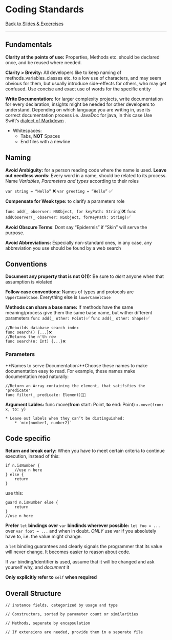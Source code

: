 # Coding Standards
[Back to Slides & Excercises](bear://x-callback-url/open-note?id=9D123EEA-A4C1-4FB1-A6D6-7F909223CB58-11129-0000690EBDA0A5CF)
- - - -
## Fundamentals
**Clarity at the points of use:** Properties, Methods etc. should be declared once, and be reused where needed.

**Clarity > Brevity:** All developers like to keep naming of methods_variables_classes etc. to a low use of characters, and may seem obvious for them, but usually introduce side-effects for others, who may get confused. Use concise and exact use of words for the specific entity

**Write Documentation:** for larger complexity projects, write documentation for every declaration, insights might be needed for other developers to understand. Depending on which language you are writing in, use its correct documentation process i.e. JavaDoc for java, in this case Use Swift’s [dialect of Markdown](https://developer.apple.com/library/content/documentation/Xcode/Reference/xcode_markup_formatting_ref/) .

* Whitespaces:
	* Tabs, **NOT** Spaces
	* End files with a newline

## Naming
**Avoid Ambiguity:** for a person reading code where the name is used.
**Leave out needless words:** Every word in a name, should be related to its process. Name _Variables, Parameters and types_ according to their roles

`var string = “Hello”` ❌
`var greeting = “Hello”` ✅

**Compensate for Weak type:** to clarify a parameters role

`func add(_ observer: NSObject, for keyPath: String)`❌
`func addObserver(_ observer: NSObject, forKeyPath: String)`✅

**Avoid Obscure Terms**: Dont say “Epidermis” if “Skin” will serve the purpose. 

**Avoid Abbreviations:** Especially non-standard ones, in any case, any abbreviation you use should be found by a web search

## Conventions
**Document any property that is not O(1):** Be sure to _alert_ anyone when that assumption is violated

**Follow case conventions:** Names of types and protocols are `UpperCamelCase`. Everything else is `lowerCamelCase`

**Methods can share a base name:** If methods have the same meaning/process give them the same base name, but wither different parameters
`func add(_ other: Point)`✅
`func add(_ other: Shape)`✅

```
//Rebuilds database search index
func search() {...}❌
//Returns the n'th row
func search(n: Int) {...}❌
```

### Parameters
**Names to serve Documentation:**Choose these names to make documentation easy to read. For example, these names make documentation read naturally:
```
//Return an Array containing the element, that satifsfies the 'predicate'
func filter(_ predicate: Element)
```

**Argument Lables:**
func move(**from** start: Point, **to** end: Point)
`x.move(from: x, to: y)`

	* Leave out labels when they can’t be distinguished:
		* `min(number1, number2)`


## Code specific
**Return and break early:** When you have to meet certain criteria to continue execution, instead of this:
```
if n.isNumber {
	//use n here
} else {
	return
}
```
use this:
```
guard n.isNumber else {
	return
}
//use n here
```

**Prefer** `let` **bindings over** `var` **bindinds wherever possible:**
`let foo = ...`  over `var foot = ...`  and when in doubt. _ONLY_ use var if you absolutely have to, i.e. the value might change.

a `let` binding  guarantees and clearly signals the programmer that its value will never change. It becomes easier to reason about code.

If `var` binding/identifier is used, assume that it will be changed and ask yourself why, and _document_ it

**Only explicitly refer to** `self` **when required**

## Overall Structure
```
// instance fields, categorized by usage and type

// Constructors, sorted by parameter count or similarities

// Methods, seperate by encapsulation

// If extensions are needed, provide them in a seperate file
```		
		
